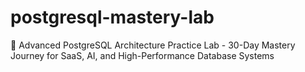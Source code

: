 # postgresql-mastery-lab
🐘 Advanced PostgreSQL Architecture Practice Lab - 30-Day Mastery Journey for SaaS, AI, and High-Performance Database Systems
